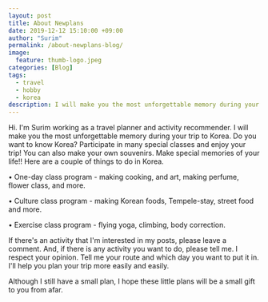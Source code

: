```yaml
---
layout: post
title: About Newplans
date: 2019-12-12 15:10:00 +09:00
author: "Surim"
permalink: /about-newplans-blog/
image:
  feature: thumb-logo.jpeg
categories: [Blog]
tags:
  - travel
  - hobby
  - korea
description: I will make you the most unforgettable memory during your trip to Korea.
---
```


Hi. I'm Surim working as a travel planner and activity recommender. I will make you the most unforgettable memory during your trip to Korea. Do you want to know Korea? Participate in many special classes and enjoy your trip! You can also make your own souvenirs. Make special memories of your life!! Here are a couple of things to do in Korea.

• One-day class program - making cooking, and art, making perfume, flower class, and more.

• Culture class program - making Korean foods, Tempele-stay, street food and more.

• Exercise class program - flying yoga, climbing, body correction.


If there's an activity that I'm interested in my posts, please leave a comment. And, if there is any activity you want to do, please tell me. I respect your opinion. Tell me your route and which day you want to put it in. I'll help you plan your trip more easily and easily.

Although I still have a small plan, I hope these little plans will be a small gift to you from afar.

